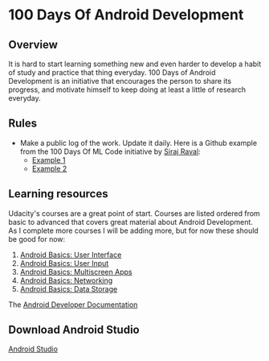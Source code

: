 # 100 Days Of Android Development

## Overview
It is hard to start learning something new and even harder to develop a habit of study and practice that thing everyday. 100 Days of Android Development is an initiative that encourages the person to share its progress, and motivate himself to keep doing at least a little of research everyday. 
 
## Rules
* Make a public log of the work. Update it daily. Here is a Github example from the 100 Days Of ML Code initiative by [Siraj Raval](https://gist.github.com/llSourcell):
  - [Example 1](https://gist.github.com/llSourcell/43194e486a92532bc343f7837b178eda)
  - [Example 2](https://github.com/LordSomen/100DaysOfML/blob/master/Log.md)

## Learning resources
Udacity's courses are a great point of start. Courses are listed ordered from basic to advanced that covers great material about Android Development. As I complete more courses I will be adding more, but for now these should be good for now:

1. [Android Basics: User Interface](https://www.udacity.com/course/android-basics-user-interface--ud834)
2. [Android Basics: User Input](https://www.udacity.com/course/android-basics-user-input--ud836)
3. [Android Basics: Multiscreen Apps](https://www.udacity.com/course/android-basics-multiscreen-apps--ud839)
4. [Android Basics: Networking](https://www.udacity.com/course/android-basics-networking--ud843)
5. [Android Basics: Data Storage](https://www.udacity.com/course/android-basics-data-storage--ud845)

The [Android Developer Documentation](https://developer.android.com/docs/)

## Download Android Studio
[Android Studio](https://developer.android.com/studio/)
